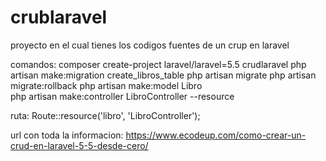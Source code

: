 # crublaravel
proyecto en el cual tienes los codigos fuentes de un crup en laravel

comandos:
composer create-project laravel/laravel=5.5 crudlaravel
php artisan make:migration create_libros_table
php artisan migrate
php artisan migrate:rollback
php artisan make:model Libro	
php artisan make:controller LibroController --resource

ruta:
Route::resource('libro', 'LibroController');

url con toda la informacion:
https://www.ecodeup.com/como-crear-un-crud-en-laravel-5-5-desde-cero/

